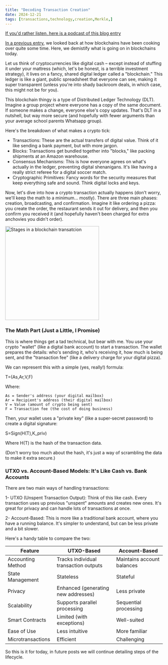 ```yaml
---
title: "Decoding Transaction Creation"
date: 2024-12-21
tags: [transactions,technology,creation,Merkle,]
---
```


<head>
<link rel="alternate" type="application/atom+xml" title="{{ site.title }}" href="/feed.xml">
</head>

[If you'd rather listen, here is a podcast of this blog entry](https://lewisbakkero.github.io/tibidabo/audios/Decoding_Crypto_Transaction_Creation.mp3)


[In a previous entry](https://lewisbakkero.github.io/tibidabo/audios/Cryptocurrencys_Genesis_A_Technological_History.mp3), we looked back at how blockchains have been cooking over quite some time. Here, we demistify what is going on in blockchains today. 

Let us think of cryptocurrencies like digital cash – except instead of stuffing it under your mattress (which, let's be honest, is a terrible investment strategy), it lives on a fancy, shared digital ledger called a "blockchain." This ledger is like a giant, public spreadsheet that everyone can see, making it super transparent (unless you're into shady backroom deals, in which case, this might not be for you).

This blockchain thingy is a type of Distributed Ledger Technology (DLT). Imagine a group project where everyone has a copy of the same document. If someone makes a change, everyone else's copy updates. That's DLT in a nutshell, but way more secure (and hopefully with fewer arguments than your average school parents Whatsapp group).

Here's the breakdown of what makes a crypto tick:

* Transactions: These are the actual transfers of digital value. Think of it like sending a bank payment, but with more jargon.
* Blocks: Transactions get bundled together into "blocks," like packing shipments at an Amazon warehouse.
* Consensus Mechanisms: This is how everyone agrees on what's actually in the ledger, preventing digital shenanigans. It's like having a really strict referee for a digital soccer match.
* Cryptographic Primitives: Fancy words for the security measures that keep everything safe and sound. Think digital locks and keys.

Now, let's dive into how a crypto transaction actually happens (don't worry, we'll keep the math to a minimum... mostly). There are three main phases: creation, broadcasting, and confirmation. Imagine it like ordering a pizza: you create the order, the restaurant sends it out for delivery, and then you confirm you received it (and hopefully haven't been charged for extra anchovies you didn't order).

<img src="https://lewisbakkero.github.io/tibidabo/images/transaction_stages.jpg" alt="Stages in a blockchain transatcion" width="300"/>

### The Math Part (Just a Little, I Promise)

This is where things get a tad technical, but bear with me. You use your crypto "wallet" (like a digital bank account) to start a transaction. The wallet prepares the details: who's sending it, who's receiving it, how much is being sent, and the "transaction fee" (like a delivery charge for your digital pizza).

We can represent this with a simple (yes, really!) formula:

T=(As​,Ar​,V,F)

Where:

    As​ = Sender's address (your digital mailbox)
    Ar​ = Recipient's address (their digital mailbox)
    V = Value (amount of crypto being sent)
    F = Transaction fee (the cost of doing business)

Then, your wallet uses a "private key" (like a super-secret password) to create a digital signature:

S=Sign(H(T),K_priv)

Where H(T) is the hash of the transaction data.

(Don't worry too much about the hash, it's just a way of scrambling the data to make it extra secure.)

### UTXO vs. Account-Based Models: It's Like Cash vs. Bank Accounts

There are two main ways of handling transactions:

1- UTXO (Unspent Transaction Output): Think of this like cash. Every transaction uses up previous "unspent" amounts and creates new ones. It's great for privacy and can handle lots of transactions at once.

2- Account-Based: This is more like a traditional bank account, where you have a running balance. It's simpler to understand, but can be less private and a bit slower.

Here's a handy table to compare the two:

| Feature           | UTXO-Based                                  | Account-Based                           |
|-------------------|----------------------------------------------|------------------------------------------|
| Accounting Method | Tracks individual transaction outputs         | Maintains account balances                |
| State Management  | Stateless                                    | Stateful                                   |
| Privacy           | Enhanced (generating new addresses)          | Less private                             |
| Scalability       | Supports parallel processing                  | Sequential processing                     |
| Smart Contracts   | Limited (with exceptions)                    | Well-suited                               |
| Ease of Use       | Less intuitive                             | More familiar                            |
| Microtransactions | Efficient                                    | Challenging                              |

So this is it for today, in future posts we will continue detailing steps of the lifecycle. 